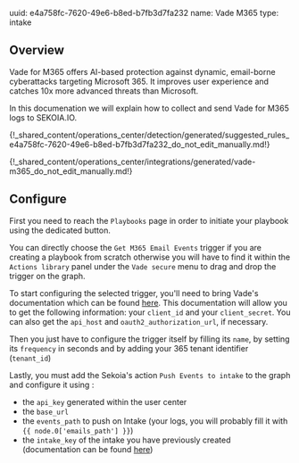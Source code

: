 uuid: e4a758fc-7620-49e6-b8ed-b7fb3d7fa232
name: Vade M365
type: intake

## Overview

Vade for M365 offers AI-based protection against dynamic, email-borne cyberattacks targeting Microsoft 365.
It improves user experience and catches 10x more advanced threats than Microsoft.

In this documenation we will explain how to collect and send Vade for M365 logs to SEKOIA.IO.


{!_shared_content/operations_center/detection/generated/suggested_rules_e4a758fc-7620-49e6-b8ed-b7fb3d7fa232_do_not_edit_manually.md!}

{!_shared_content/operations_center/integrations/generated/vade-m365_do_not_edit_manually.md!}

## Configure

First you need to reach the `Playbooks` page in order to initiate your playbook using the dedicated button.

You can directly choose the `Get M365 Email Events` trigger if you are creating a playbook from scratch otherwise you will have to find it
within the `Actions library` panel under the `Vade secure` menu to drag and drop the trigger on the graph.

To start configuring the selected trigger, you'll need to bring Vade's documentation which can be found [here](https://m365.eu.vadesecure.com/docs/).
This documentation will allow you to get the following information: your `client_id` and your `client_secret`. You can also get the `api_host` and `oauth2_authorization_url`, if necessary.

Then you just have to configure the trigger itself by filling its `name`, by setting its `frequency` in seconds and by adding your 365 tenant identifier (`tenant_id`)

Lastly, you must add the Sekoia's action `Push Events to intake` to the graph and configure it using :

- the `api_key` generated within the user center
- the `base_url`
- the `events_path` to push on Intake (your logs, you will probably fill it with `{{ node.0['emails_path'] }}`)
- the `intake_key` of the intake you have previously created (documentation can be found [here](../../intakes.md))
